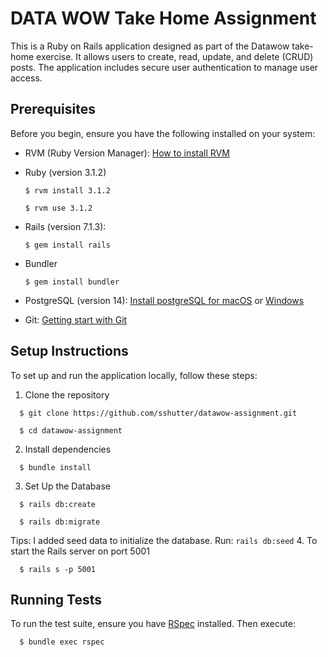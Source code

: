 # **DATA WOW Take Home Assignment**

This is a Ruby on Rails application designed as part of the Datawow take-home exercise. It allows users to create, read, update, and delete (CRUD) posts. The application includes secure user authentication to manage user access.

## **Prerequisites**

Before you begin, ensure you have the following installed on your system:
- RVM (Ruby Version Manager): [How to install RVM](https://rvm.io/rvm/install)
- Ruby (version 3.1.2)
  
  ```
  $ rvm install 3.1.2
  
  $ rvm use 3.1.2
  ```
- Rails (version 7.1.3):
  
  ```
  $ gem install rails
  ```
- Bundler
  
  ```
  $ gem install bundler
  ``` 
- PostgreSQL (version 14): [Install postgreSQL for macOS](https://www.postgresql.org/download/macosx/) or [Windows](https://www.postgresql.org/download/windows/)
- Git: [Getting start with Git](https://docs.github.com/en/get-started/getting-started-with-git)

## **Setup Instructions**

To set up and run the application locally, follow these steps:
1. Clone the repository

  ```
    $ git clone https://github.com/sshutter/datawow-assignment.git

    $ cd datawow-assignment
  ```
2. Install dependencies
  
  ```
    $ bundle install
  ```
3. Set Up the Database
  
  ```
    $ rails db:create

    $ rails db:migrate
  ```
  Tips: I added seed data to initialize the database. Run: `rails db:seed`
4. To start the Rails server on port 5001
  
  ```
    $ rails s -p 5001
  ```

## **Running Tests**

To run the test suite, ensure you have [RSpec](https://github.com/rspec/rspec-rails) installed. Then execute:

  ```
    $ bundle exec rspec
  ```
